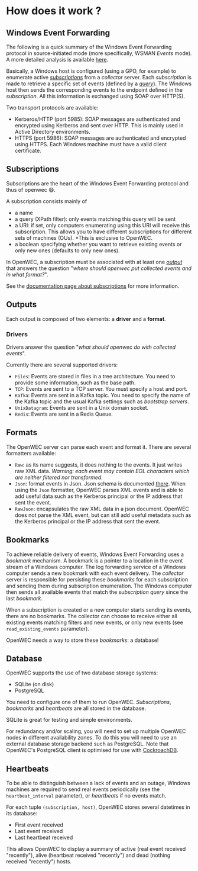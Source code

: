 # How does it work ?

## Windows Event Forwarding

The following is a quick summary of the Windows Event Forwarding protocol in source-initiated mode (more specifically, WSMAN *Events* mode). A more detailed analysis is available [here](protocol.md).

Basically, a Windows host is configured (using a GPO, for example) to enumerate active [*subscriptions*](subscription.md) from a *collector* server. Each *subscription* is made to retrieve a specific set of events (defined by a [*query*](query.md)). The Windows host then sends the corresponding events to the endpoint defined in the *subscription*. All this information is exchanged using SOAP over HTTP(S).

Two transport protocols are available:
* Kerberos/HTTP (port 5985): SOAP messages are authenticated and encrypted using Kerberos and sent over HTTP. This is mainly used in Active Directory environments.
* HTTPS (port 5986): SOAP messages are authenticated and encrypted using HTTPS. Each Windows machine must have a valid client certificate.

## Subscriptions

Subscriptions are the heart of the Windows Event Forwarding protocol and thus of openwec :smile:.

A subscription consists mainly of
* a name
* a query (XPath filter): only events matching this query will be sent
* a URI: if set, only computers enumerating using this URI will receive this subscription. This allows you to have different subscriptions for different sets of machines (OUs). *This is exclusive to OpenWEC.
* a boolean specifying whether you want to retrieve existing events or only new ones (defaults to only new ones).

In OpenWEC, a subscription must be associated with at least one [*output*](outputs.md) that answers the question "*where should openwec put collected events and in what format?*".

See the [documentation page about subscriptions](subscription.md) for more information.

## Outputs

Each output is composed of two elements: a **driver** and a **format**.


### Drivers

Drivers answer the question "*what should openwec do with collected events*".

Currently there are several supported drivers:
* `Files`: Events are stored in files in a tree architecture. You need to provide some information, such as the base path.
* `TCP`: Events are sent to a TCP server. You must specify a host and port.
* `Kafka`: Events are sent in a Kafka topic. You need to specify the name of the Kafka topic and the usual Kafka settings such as *bootstrap servers*.
* `UnixDatagram`: Events are sent in a Unix domain socket.
* `Redis`: Events are sent in a Redis Queue.

## Formats

The OpenWEC server can parse each event and format it. There are several formatters available:
* `Raw`: as its name suggests, it does nothing to the events. It just writes raw XML data. *Warning: each event may contain EOL characters which are neither filtered nor transformed*.
* `Json`: format events in Json. Json schema is documented [there](formats.md). When using the `Json` formatter, OpenWEC parses XML events and is able to add useful data such as the Kerberos principal or the IP address that sent the event.
* `RawJson`: encapsulates the raw XML data in a json document. OpenWEC does not parse the XML event, but can still add useful metadata such as the Kerberos principal or the IP address that sent the event.

## Bookmarks

To achieve reliable delivery of events, Windows Event Forwarding uses a *bookmark* mechanism. A bookmark is a pointer to a location in the event stream of a Windows computer. The log forwarding service of a Windows computer sends a new bookmark with each event delivery. The *collector* server is responsible for persisting these *bookmarks* for each subscription and sending them during subscription enumeration. The Windows computer then sends all available events that match the *subscription* *query* since the last *bookmark*.

When a subscription is created or a new computer starts sending its events, there are no bookmarks. The collector can choose to receive either all existing events matching filters and new events, or only new events (see `read_existing_events` parameter).

OpenWEC needs a way to store these *bookmarks*: a database!

## Database

OpenWEC supports the use of two database storage systems:
* SQLite (on disk)
* PostgreSQL

You need to configure one of them to run OpenWEC. *Subscriptions*, *bookmarks* and *heartbeats* are all stored in the database.

SQLite is great for testing and simple environments.

For redundancy and/or scaling, you will need to set up multiple OpenWEC nodes in different availability zones. To do this you will need to use an external database storage backend such as PostgreSQL. Note that OpenWEC's PostgreSQL client is optimised for use with [CockroachDB](https://github.com/cockroachdb/cockroach).

## Heartbeats

To be able to distinguish between a lack of events and an outage, Windows machines are required to send real events periodically (see the `heartbeat_interval` parameter), or *heartbeats* if no events match.

For each tuple `(subscription, host)`, OpenWEC stores several datetimes in its database:
* First event received
* Last event received
* Last heartbeat received

This allows OpenWEC to display a summary of active (real event received "recently"), alive (heartbeat received "recently") and dead (nothing received "recently") hosts.
